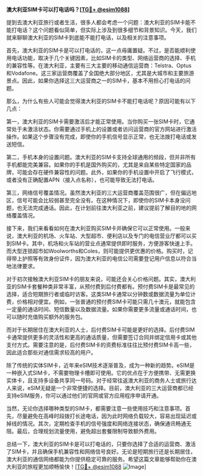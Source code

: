 **澳大利亚SIM卡可以打电话吗？[[TG💪+ @esim1088](https://t.me/s/esim1088)]**

提到去澳大利亚旅行或者生活，很多人都会考虑一个问题：澳大利亚的SIM卡能不能打电话？这个问题看似简单，但实际上涉及到很多细节和背景知识。今天，我们就来聊聊澳大利亚的SIM卡到底能不能打电话，以及相关的注意事项。

首先，澳大利亚的SIM卡是可以打电话的，这一点毋庸置疑。不过，是否能顺利使用电话功能，取决于几个关键因素，比如SIM卡的类型、网络运营商的选择、手机的兼容性等。在澳大利亚，主要有三大主要的移动通信运营商：Telstra、Optus和Vodafone。这三家运营商覆盖了全国绝大部分地区，尤其是大城市和主要旅游景点。因此，如果你选择这三大运营商之一的SIM卡，基本不用担心打电话的问题。

那么，为什么有些人可能会觉得澳大利亚的SIM卡不能打电话呢？原因可能有以下几点：

第一，澳大利亚的SIM卡需要激活后才能正常使用。当你购买一张SIM卡时，它通常处于未激活状态。你需要通过手机上的设置或者访问运营商的官方网站进行激活操作。如果这个步骤没有完成，即使你的手机信号显示正常，也无法拨打电话或发送短信。

第二，手机本身的设置问题。澳大利亚的SIM卡支持全球通用的频段，但并非所有手机都能完美兼容。如果你的手机是国外购买的，尤其是来自某些特定国家的品牌，可能会存在硬件兼容性的问题。此外，如果你的手机设置中开启了飞行模式，或者没有正确配置APN（接入点名称），也可能导致无法打电话。

第三，网络信号覆盖情况。虽然澳大利亚的三大运营商覆盖范围很广，但在偏远地区，信号可能会比较弱甚至完全没有。在这种情况下，即使你的SIM卡本身没问题，也无法完成通话。因此，在计划前往澳大利亚之前，建议提前了解目的地的网络覆盖情况。

接下来，我们来看看如何在澳大利亚购买SIM卡并确保它可以正常使用。一般来说，澳大利亚的机场、火车站、大型超市、便利店以及专门的电信营业厅都可以买到SIM卡。其中，机场和火车站的营业点通常提供即时服务，方便游客快速上手。而大型连锁超市如Woolworths和Coles，则可能提供更优惠的价格。购买时，记得带上护照等有效身份证件，因为澳大利亚的电信公司需要登记用户信息以符合当地法律要求。

对于初次接触澳大利亚SIM卡的朋友来说，可能还会关心价格问题。其实，澳大利亚的SIM卡套餐种类非常丰富，从预付费到后付费都有。预付费SIM卡是最常见的选择，适合短期旅行者或临时访客。这类SIM卡通常以分钟数或数据流量为单位计费，价格相对便宜。例如，一张普通的预付费SIM卡可能只需几十澳元，就能包含一定量的通话时间、短信数量以及数据流量。如果你需要更多流量或通话时间，也可以随时充值购买额外的服务包。

而对于长期居住在澳大利亚的人士，后付费SIM卡可能是更好的选择。后付费SIM卡通常提供更多的灵活性和更高的通话质量，但需要签订合同并绑定信用卡或其他支付方式。需要注意的是，后付费SIM卡的资费标准往往比预付费SIM卡高一些，因此适合那些对通信需求较高的用户。

除了传统的实体SIM卡，近年来eSIM技术逐渐普及，成为一种新的趋势。eSIM是一种嵌入式SIM卡，不需要物理卡槽即可使用。它的优点在于方便携带、无需更换实体卡，且支持多设备共享同一号码。对于经常往返澳大利亚的商务人士或旅行达人来说，eSIM无疑是一个非常便捷的选择。目前，澳大利亚的三大运营商都已经支持eSIM服务，你可以通过他们的官网或官方应用程序申请开通。

当然，无论你选择哪种类型的SIM卡，都需要注意一些使用技巧和注意事项。首先，尽量避免在高峰时段拨打长途电话，因为此时网络负载较大，容易出现延迟或掉线的情况。其次，定期检查手机的信号强度和网络连接状态，确保通讯畅通无阻。最后，合理规划流量使用，避免超出套餐限制导致额外费用。

总结一下，澳大利亚的SIM卡是可以打电话的，只要你选择了合适的运营商、激活了SIM卡，并且确保手机兼容性和网络信号良好。无论是短期旅行还是长期居住，澳大利亚的通信网络都能为你提供稳定可靠的服务。希望这篇文章能够帮助你在澳大利亚的旅程更加顺畅愉快！[[TG💪+ @esim1088](https://t.me/s/esim1088) ![Image](https://i.postimg.cc/4NQfJmqS/Snipaste-2025-05-13-00-14-12.png)]